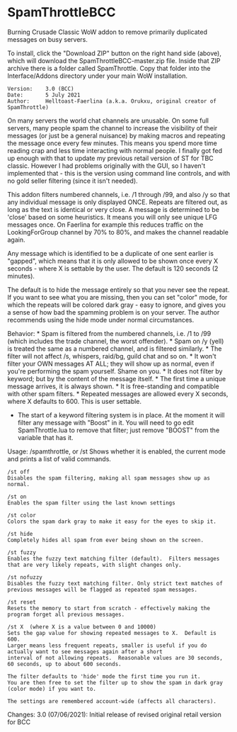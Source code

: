 # SpamThrottleBCC

Burning Crusade Classic WoW addon to remove primarily duplicated messages on busy servers.

To install, click the "Download ZIP" button on the right hand side (above), which will download the SpamThrottleBCC-master.zip file. Inside that ZIP archive there is a folder called SpamThrottle. Copy that folder into the Interface/Addons directory under your main WoW installation.

	Version:	3.0 (BCC)
	Date:		5 July 2021
	Author:		Helltoast-Faerlina (a.k.a. Orukxu, original creator of SpamThrottle)

On many servers the world chat channels are unusable.  On some full servers, many people spam the channel to increase the visibility of their messages (or just be a general nuisance) by making macros and repeating the message once every few minutes.  This means you spend more time reading crap and less time interacting with normal people. I finally got fed up enough with that to update my previous retail version of ST for TBC classic. However I had problems originally with the GUI, so I haven't implemented that - this is the version using command line controls, and with no gold seller filtering (since it isn't needed).

This addon filters numbered channels, i.e. /1 through /99, and also /y so that any individual message is only displayed ONCE.  Repeats are filtered out, as long as the text is identical or very close.  A message is determined to be 'close' based on some heuristics.  It means you will only see unique LFG messages once.  On Faerlina for example this reduces traffic on the LookingForGroup channel by 70% to 80%, and makes the channel readable again.

Any message which is identified to be a duplicate of one sent earlier is "gapped", which means that it is only allowed to be shown once every X seconds - where X is settable by the user.  The default is 120 seconds (2 minutes).

The default is to hide the message entirely so that you never see the repeat.  If you want to see what you are missing, then you can set "color" mode, for which the repeats will be colored dark gray - easy to ignore, and gives you a sense of how bad the spamming problem is on your server.  The author recommends using the hide mode under normal circumstances.

Behavior:
	* Spam is filtered from the numbered channels, i.e. /1 to /99 (which includes the trade channel, the worst offender).
	* Spam on /y (yell) is treated the same as a numbered channel, and is filtered similarly.
	* The filter will not affect /s, whispers, raid/bg, guild chat and so on.
	* It won't filter your OWN messages AT ALL; they will show up as normal, even if you're performing the spam yourself. Shame on you.
	* It does not filter by keyword; but by the content of the message itself.
	* The first time a unique message arrives, it is always shown.
	* It is free-standing and compatible with other spam filters.
	* Repeated messages are allowed every X seconds, where X defaults to 600.  This is user settable.
  * The start of a keyword filtering system is in place. At the moment it will filter any message with "Boost" in it. You will need to go edit SpamThrottle.lua to remove that filter; just remove "BOOST" from the variable that has it.

Usage:
	/spamthrottle, or /st
	Shows whether it is enabled, the current mode and prints a list of valid commands.

	/st off
	Disables the spam filtering, making all spam messages show up as normal.

	/st on
	Enables the spam filter using the last known settings

	/st color
	Colors the spam dark gray to make it easy for the eyes to skip it.

	/st hide
	Completely hides all spam from ever being shown on the screen.

	/st fuzzy
	Enables the fuzzy text matching filter (default).  Filters messages that are very likely repeats, with slight changes only.

	/st nofuzzy
	Disables the fuzzy text matching filter. Only strict text matches of previous messages will be flagged as repeated spam messages.

	/st reset
	Resets the memory to start from scratch - effectively making the program forget all previous messages.

	/st X  (where X is a value between 0 and 10000)
	Sets the gap value for showing repeated messages to X.  Default is 600.
	Larger means less frequent repeats, smaller is useful if you do actually want to see messages again after a short
	interval of not allowing repeats.  Reasonable values are 30 seconds, 60 seconds, up to about 600 seconds.

	The filter defaults to 'hide' mode the first time you run it.
	You are then free to set the filter up to show the spam in dark gray (color mode) if you want to.

	The settings are remembered account-wide (affects all characters).

Changes:
	3.0 (07/06/2021): Initial release of revised original retail version for BCC

